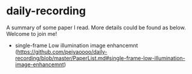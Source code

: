 # daily-recording  
A summary of some paper I read. More details could be found as below. Welcome to join me!
- single-frame Low illumination image enhancemnt (https://github.com/peiyaoooo/daily-recording/blob/master/PaperList.md#single-frame-low-illumination-image-enhancemnt)
